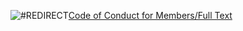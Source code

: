 ![\#REDIRECT](/w/skins/common/images/redirectltr.png)[Code of Conduct for Members/Full Text](http://wiki.farsetlabs.org.uk/w/index.php?title=Code_of_Conduct_for_Members/Full_Text&action=edit&redlink=1 "Code of Conduct for Members/Full Text (page does not exist)")
